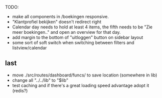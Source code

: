 TODO:


- make all components in /boekingen responsive.
- "Klantprofiel bekijken" doesn't redirect right
- Calendar day needs to hold at least 4 items, the fifth needs to be "Zie meer boekingen.." and open an overview for that day.
- add margin to the bottom of "uitloggen" button on sidebar layout
- some sort of soft switch when switching between filters and listview/calendar


## last
- move ./src/routes/dashboard/funcs/ to save location (somewhere in lib)
- change all "../../lib" to "$lib"
- test caching and if there's a great loading speed advantage adopt it (redis?)
